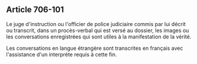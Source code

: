 Article 706-101
----
Le juge d'instruction ou l'officier de police judiciaire commis par lui décrit
ou transcrit, dans un procès-verbal qui est versé au dossier, les images ou les
conversations enregistrées qui sont utiles à la manifestation de la vérité.

Les conversations en langue étrangère sont transcrites en français avec
l'assistance d'un interprète requis à cette fin.
